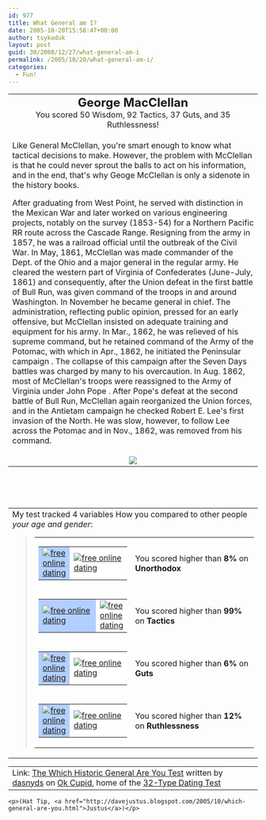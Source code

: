 ```yaml
---
id: 977
title: What General am I?
date: 2005-10-20T15:58:47+00:00
author: tsykoduk
layout: post
guid: 30/2008/12/27/what-general-am-i
permalink: /2005/10/20/what-general-am-i/
categories:
  - Fun!
---
```

<table align="center" cellpadding="20"> <tbody><tr> <td align="center"> <font size="5"><b>George MacClellan</b></font><br /> You scored 50 Wisdom, 92 Tactics, 37 Guts,  and 35 Ruthlessness! </td> </tr> <tr> <td>
<p>Like General McClellan, you're smart enough to know what tactical decisions to make. However, the problem with McClellan is that he could never sprout the balls to act on his information, and in the end, that's why Geoge McClellan is only a sidenote in the history books. </p>
<p>After graduating from West Point, he served with distinction in the Mexican War and later worked on various engineering projects, notably on the survey (1853-54) for a Northern Pacific RR route across the Cascade Range. Resigning from the army in 1857, he was a railroad official until the outbreak of the Civil War. In May, 1861, McClellan was made commander of the Dept. of the Ohio and a major general in the regular army. He cleared the western part of Virginia of Confederates (June-July, 1861) and consequently, after the Union defeat in the first battle of Bull Run, was given command of the troops in and around Washington. In November he became general in chief. The administration, reflecting public opinion, pressed for an early offensive, but McClellan insisted on adequate training and equipment for his army. In Mar., 1862, he was relieved of his supreme command, but he retained command of the Army of the Potomac, with which in Apr., 1862, he initiated the Peninsular campaign . The collapse of this campaign after the Seven Days battles was charged by many to his overcaution. In Aug. 1862, most of McClellan's troops were reassigned to the Army of Virginia under John Pope . After Pope's defeat at the second battle of Bull Run, McClellan again reorganized the Union forces, and in the Antietam campaign he checked Robert E. Lee's first invasion of the North. He was slow, however, to follow Lee across the Potomac and in Nov., 1862, was removed from his command. </p></td> </tr> <tr> <td align="center"> <img src="http://is0.okcupid.com/users/708/870/7088714327834954884/mt1117655343.jpg"/> </td> </tr> </tbody></table> <br /><br /><br /> <table cellpadding="20"> <tbody><tr> <td> <span id="comparisonarea">My test tracked 4 variables How you compared to other people <i>your age and gender</i>:<blockquote><table border="0" cellpadding="0" cellspacing="4"><tbody><tr><td valign="middle"><table bgcolor="black" border="0" cellpadding="0" cellspacing="1"><tbody><tr><td bgcolor="#b2cfff" height="20" width="12"><a href="http://www.okcupid.com"><img src="http://is3.okcupid.com/graphics/0.gif" alt="free online dating" border="0"/></a></td><td bgcolor="white" width="138"><a href="http://www.okcupid.com"><img src="http://is3.okcupid.com/graphics/0.gif" alt="free online dating" border="0"/></a></td></tr></tbody></table></td><td valign="middle">You scored higher than <b>8%</b> on <b>Unorthodox</b></td></tr><tr><td valign="middle"><table bgcolor="black" border="0" cellpadding="0" cellspacing="1"><tbody><tr><td bgcolor="#b2cfff" height="20" width="149"><a href="http://www.okcupid.com"><img src="http://is3.okcupid.com/graphics/0.gif" alt="free online dating" border="0"/></a></td><td bgcolor="white" width="1"><a href="http://www.okcupid.com"><img src="http://is3.okcupid.com/graphics/0.gif" alt="free online dating" border="0"/></a></td></tr></tbody></table></td><td valign="middle">You scored higher than <b>99%</b> on <b>Tactics</b></td></tr><tr><td valign="middle"><table bgcolor="black" border="0" cellpadding="0" cellspacing="1"><tbody><tr><td bgcolor="#b2cfff" height="20" width="9"><a href="http://www.okcupid.com"><img src="http://is3.okcupid.com/graphics/0.gif" alt="free online dating" border="0"/></a></td><td bgcolor="white" width="141"><a href="http://www.okcupid.com"><img src="http://is3.okcupid.com/graphics/0.gif" alt="free online dating" border="0"/></a></td></tr></tbody></table></td><td valign="middle">You scored higher than <b>6%</b> on <b>Guts</b></td></tr><tr><td valign="middle"><table bgcolor="black" border="0" cellpadding="0" cellspacing="1"><tbody><tr><td bgcolor="#b2cfff" height="20" width="18"><a href="http://www.okcupid.com"><img src="http://is3.okcupid.com/graphics/0.gif" alt="free online dating" border="0"/></a></td><td bgcolor="white" width="132"><a href="http://www.okcupid.com"><img src="http://is3.okcupid.com/graphics/0.gif" alt="free online dating" border="0"/></a></td></tr></tbody></table></td><td valign="middle">You scored higher than <b>12%</b> on <b>Ruthlessness</b></td></tr></tbody></table></blockquote></span> </td> </tr> </tbody></table> <table cellpadding=20><tr><td>Link: <a href='http://www.okcupid.com/tests/take?testid=13827291814577368116'>The Which Historic General Are You Test</a> written by <a href='http://www.okcupid.com/profile?tuid=7088714327834954884'>dasnyds</a> on <a href='http://www.okcupid.com'>Ok Cupid</a>, home of the <a href='http://www.okcupid.com/oktest3'>32-Type Dating Test</a></td></tr></table>

	<p>(Hat Tip, <a href="http://davejustus.blogspot.com/2005/10/which-general-are-you.html">Justus</a>)</p>